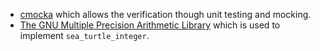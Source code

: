 * [cmocka](https://cmocka.org) which allows the verification though unit testing and mocking.
* [The GNU Multiple Precision Arithmetic Library](https://gmplib.org/) which
  is used to implement ``sea_turtle_integer``.
